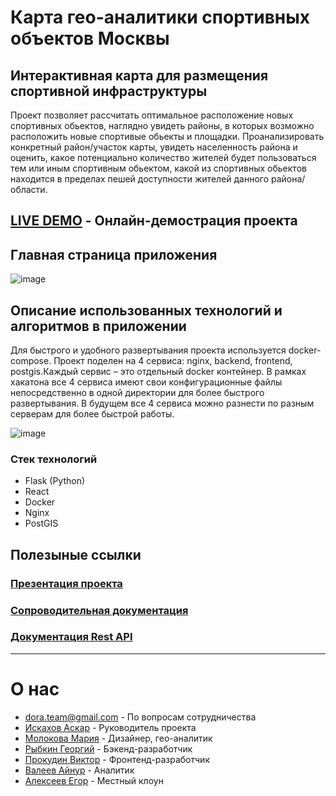 # Карта гео-аналитики спортивных объектов Москвы
## Интерактивная карта для размещения спортивной инфраструктуры
Проект позволяет рассчитать оптимальное расположение новых спортивных обьектов, наглядно увидеть районы, в которых возможно расположить новые спортивые обьекты и площадки. Проанализировать конкретный район/участок карты, увидеть населенность района и оценить, какое потенциально количество жителей будет пользоваться тем или иным спортивным обьектом, какой из спортивных обьектов находится в пределах пешей доступности жителей данного района/области.

## [LIVE DEMO](http://23.105.226.217/) - Онлайн-демострация проекта


## Главная страница приложения
![image](https://user-images.githubusercontent.com/98597996/151672202-7477b4a9-cae6-48b1-b6fd-e3a0dc87d26f.png)



## Описание использованных технологий и алгоритмов в приложении
 Для быстрого и удобного развертывания проекта используется docker-compose. Проект поделен на 4 сервиса: nginx, backend, frontend, postgis.Каждый сервис – это отдельный docker контейнер.
 В рамках хакатона все 4 сервиса имеют свои конфигурационные файлы непосредственно в одной директории для более быстрого развертывания. В будущем все 4 сервиса можно разнести по разным серверам для более быстрой работы.
 
![image](https://user-images.githubusercontent.com/98597996/151670882-f35bb3c7-80f9-4071-9321-15e6f8258b0b.png)


### Стек технологий
* Flask (Python)
* React
* Docker
* Nginx
* PostGIS

## Полезыные ссылки
### [Презентация проекта](https://drive.google.com/file/d/1Q5YibfxzM2gRc-EpODAMlwQVZ-MZor3-/view?usp=sharing)

### [Сопроводительная документация](https://drive.google.com/file/d/1Rfv-QREsotfq8QPldo_IXB72lMVHSXn3/view?usp=sharing)

### [Документация Rest API](https://documenter.getpostman.com/view/3750020/UV5ahGNC)

---

# О нас

* <dora.team@gmail.com> - По вопросам сотрудничества 
* [Искахов Аскар](https://tlgg.ru/atletiks) - Руководитель проекта
* [Молокова Мария](https://tlgg.ru/nabor_bukovok) - Дизайнер, гео-аналитик
* [Рыбкин Георгий](https://tlgg.ru/goshka_rybkin) - Бэкенд-разработчик
* [Прокудин Виктор](https://tlgg.ru/Pr0kud1n) - Фронтенд-разработчик
* [Валеев Айнур](https://tlgg.ru/aim9800) - Аналитик
* [Алексеев Егор](https://tlgg.ru/maul415) - Местный клоун
